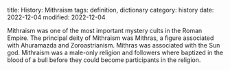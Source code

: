 title: History: Mithraism
tags: definition, dictionary
category: history
date: 2022-12-04
modified: 2022-12-04


Mithraism was one of the most important mystery
cults in the Roman Empire. The principal deity of Mithraism was
Mithras, a figure associated with Ahuramazda and Zoroastrianism.
Mithras was associated with the Sun god. Mithraism was a male-only
religion and followers where baptized in the blood of a bull before
they could become participants in the religion.





